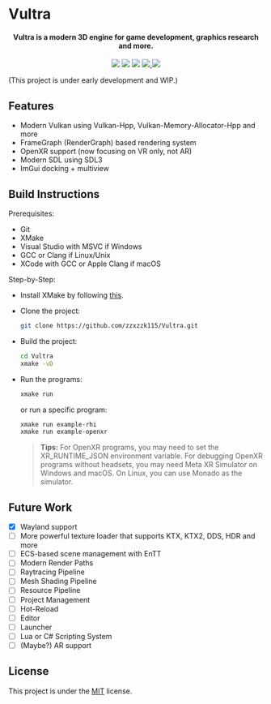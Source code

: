 # Vultra

<h4 align="center">
  Vultra is a modern 3D engine for game development, graphics research and more.
</h4>

<p align="center">
    <a href="https://github.com/zzxzzk115/Vultra/actions" alt="Build-Windows">
        <img src="https://img.shields.io/github/actions/workflow/status/zzxzzk115/Vultra/build_windows.yaml?branch=master&label=Build-Windows&logo=github" /></a>
    <a href="https://github.com/zzxzzk115/Vultra/actions" alt="Build-Linux">
        <img src="https://img.shields.io/github/actions/workflow/status/zzxzzk115/Vultra/build_linux.yaml?branch=master&label=Build-Linux&logo=github" /></a>
    <a href="https://github.com/zzxzzk115/Vultra/actions" alt="Build-macOS">
        <img src="https://img.shields.io/github/actions/workflow/status/zzxzzk115/Vultra/build_macos.yaml?branch=master&label=Build-macOS&logo=github" /></a>
    <a href="https://github.com/zzxzzk115/Vultra/issues" alt="GitHub Issues">
        <img src="https://img.shields.io/github/issues/zzxzzk115/Vultra">
    </a>
    <a href="https://github.com/zzxzzk115/Vultra/blob/master/LICENSE" alt="GitHub">
        <img src="https://img.shields.io/github/license/zzxzzk115/Vultra">
    </a>
</p>

(This project is under early development and WIP.)

## Features
- Modern Vulkan using Vulkan-Hpp, Vulkan-Memory-Allocator-Hpp and more
- FrameGraph (RenderGraph) based rendering system
- OpenXR support (now focusing on VR only, not AR)
- Modern SDL using SDL3
- ImGui docking + multiview

## Build Instructions

Prerequisites:
- Git
- XMake
- Visual Studio with MSVC if Windows
- GCC or Clang if Linux/Unix
- XCode with GCC or Apple Clang if macOS

Step-by-Step:

- Install XMake by following [this](https://xmake.io/guide/quick-start.html#installation). 

- Clone the project:
  ```bash
  git clone https://github.com/zzxzzk115/Vultra.git
  ```

- Build the project:
  ```bash
  cd Vultra
  xmake -vD
  ```

- Run the programs:
  ```bash
  xmake run
  ```
  or run a specific program:
  ```bash
  xmake run example-rhi
  xmake run example-openxr
  ```

  > **Tips:**
  > For OpenXR programs, you may need to set the XR_RUNTIME_JSON environment variable.
  > For debugging OpenXR programs without headsets, you may need Meta XR Simulator on Windows and macOS. On Linux, you can use Monado as the simulator.

## Future Work
- [x] Wayland support
- [ ] More powerful texture loader that supports KTX, KTX2, DDS, HDR and more
- [ ] ECS-based scene management with EnTT
- [ ] Modern Render Paths
- [ ] Raytracing Pipeline
- [ ] Mesh Shading Pipeline
- [ ] Resource Pipeline
- [ ] Project Management
- [ ] Hot-Reload
- [ ] Editor
- [ ] Launcher
- [ ] Lua or C# Scripting System
- [ ] (Maybe?) AR support

## License
This project is under the [MIT](LICENSE) license.